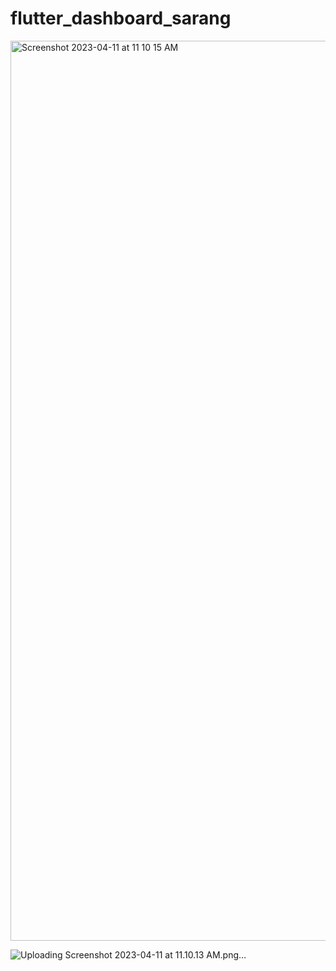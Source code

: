 # flutter_dashboard_sarang


<img width="1440" alt="Screenshot 2023-04-11 at 11 10 15 AM" src="https://user-images.githubusercontent.com/74540209/231066616-e71cf926-0e74-4126-9eba-eb28c7dd3ba6.png">






![Uploading Screenshot 2023-04-11 at 11.10.13 AM.png…]()

